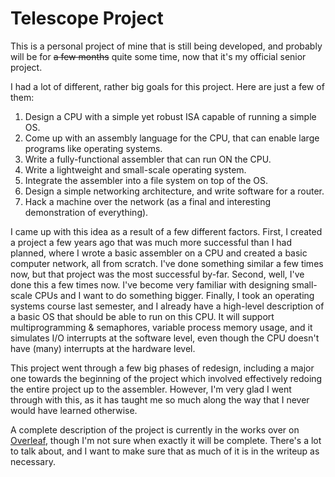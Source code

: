 # Telescope Project

This is a personal project of mine that is still being developed, and probably will be for ~~a few months~~ quite some time, now that it's my official senior project.

I had a lot of different, rather big goals for this project. Here are just a few of them:
1. Design a CPU with a simple yet robust ISA capable of running a simple OS.
2. Come up with an assembly language for the CPU, that can enable large programs like operating systems.
3. Write a fully-functional assembler that can run ON the CPU.
4. Write a lightweight and small-scale operating system.
5. Integrate the assembler into a file system on top of the OS.
6. Design a simple networking architecture, and write software for a router.
7. Hack a machine over the network (as a final and interesting demonstration of everything).

I came up with this idea as a result of a few different factors. First, I created a project a few years ago that was much more successful than I had planned, where I wrote a basic assembler on a CPU and created a basic computer network, all from scratch. I've done something similar a few times now, but that project was the most successful by-far. Second, well, I've done this a few times now. I've become very familiar with designing small-scale CPUs and I want to do something bigger. Finally, I took an operating systems course last semester, and I already have a high-level description of a basic OS that should be able to run on this CPU. It will support multiprogramming & semaphores, variable process memory usage, and it simulates I/O interrupts at the software level, even though the CPU doesn't have (many) interrupts at the hardware level. 

This project went through a few big phases of redesign, including a major one towards the beginning of the project which involved effectively redoing the entire project up to the assembler. However, I'm very glad I went through with this, as it has taught me so much along the way that I never would have learned otherwise.

A complete description of the project is currently in the works over on [Overleaf](https://www.overleaf.com/read/gyrcwfqhfsrf), though I'm not sure when exactly it will be complete. There's a lot to talk about, and I want to make sure that as much of it is in the writeup as necessary.

